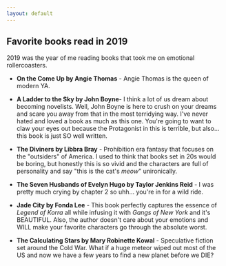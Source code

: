 ```yaml
---
layout: default
---
```


## Favorite books read in 2019

2019 was the year of me reading books that took me on emotional rollercoasters.

* **On the Come Up by Angie Thomas** - Angie Thomas is the queen of modern YA. 

* **A Ladder to the Sky by John Boyne**- I think a lot of us dream about becoming novelists. Well, John Boyne is here to crush on your dreams and scare you away from that in the most terridying way. I've never hated and loved a book as much as this one. You're going to want to claw your eyes out because the Protagonist in this is terrible, but also... this book is just SO well written.

* **The Diviners by Libbra Bray** - Prohibition era fantasy that focuses on the "outsiders" of America. I used to think that books set in 20s would be boring, but honestly this is so vivid and the characters are full of personality and say "this is the cat's _meow_" unironically. 

* **The Seven Husbands of Evelyn Hugo by Taylor Jenkins Reid** - I was pretty much crying by chapter 2 so uhh... you're in for a wild ride.

* **Jade City by Fonda Lee** - This book perfectly captures the essence of _Legend of Korra_ all while infusing it with _Gangs of New York_ and it's BEAUTIFUL. Also, the author doesn't care about your emotions and WILL make your favorite characters go through the absolute worst. 

* **The Calculating Stars by Mary Robinette Kowal** - Speculative fiction set around the Cold War. What if a huge meteor wiped out most of the US and now we have a few years to find a new planet before we DIE? 
